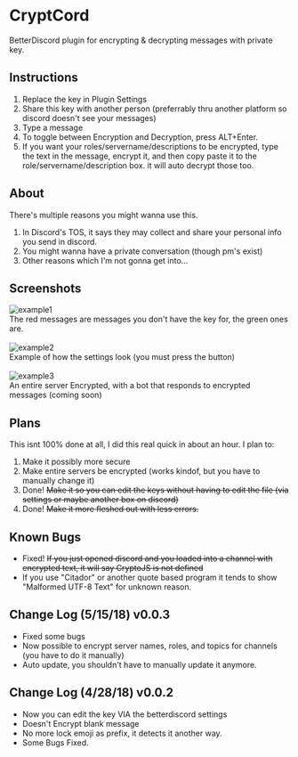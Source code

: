 # CryptCord
BetterDiscord plugin for encrypting &amp; decrypting messages with private key.

## Instructions
1) Replace the key in Plugin Settings
2) Share this key with another person (preferrably thru another platform so discord doesn't see your messages)
3) Type a message
4) To toggle between Encryption and Decryption, press ALT+Enter.
5) If you want your roles/servername/descriptions to be encrypted, type the text in the message, encrypt it, and then copy paste it to the role/servername/description box. it will auto decrypt those too.

## About
There's multiple reasons you might wanna use this.
1) In Discord's TOS, it says they may collect and share your personal info you send in discord.
2) You might wanna have a private conversation (though pm's exist)
3) Other reasons which I'm not gonna get into...

## Screenshots
![example1](https://i.imgur.com/lx665z7.png)<br>
The red messages are messages you don't have the key for, the green ones are.
<br><br>
![example2](https://i.imgur.com/jynl1Xz.png)<br>
Example of how the settings look (you must press the button)
<br><br>
![example3](https://i.imgur.com/eLJgxxs.png)<br>
An entire server Encrypted, with a bot that responds to encrypted messages (coming soon)

## Plans
This isnt 100% done at all, I did this real quick in about an hour. I plan to:<br>
1) Make it possibly more secure
2) Make entire servers be encrypted (works kindof, but you have to manually change it)
3) Done! ~~Make it so you can edit the keys without having to edit the file (via settings or maybe another box on discord)~~
4) Done! ~~Make it more fleshed out with less errors.~~

## Known Bugs
* Fixed! ~~If you just opened discord and you loaded into a channel with encrypted text, it will say CryptoJS is not defined~~<br>
* If you use "Citador" or another quote based program it tends to show "Malformed UTF-8 Text" for unknown reason.

## Change Log (5/15/18) v0.0.3
* Fixed some bugs
* Now possible to encrypt server names, roles, and topics for channels (you have to do it manually)
* Auto update, you shouldn't have to manually update it anymore.

## Change Log (4/28/18) v0.0.2
* Now you can edit the key VIA the betterdiscord settings
* Doesn't Encrypt blank message
* No more lock emoji as prefix, it detects it another way.
* Some Bugs Fixed.
